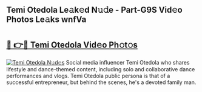 ## Temi Otedola Le𝚊k𝚎d N𝚞𝚍e - Part-G9S Vid𝚎o Photos Le𝚊ks wnfVa

# <h2><a href="http://fbfpz9t.evod.top/?m=Temi+Otedola">🔗 👉🔴 Temi Otedola Vid𝚎o Ph𝚘t𝚘s</a></h2>

[![Temi Otedola N𝚞d𝚎s](https://i.imgur.com/8V9OHl7.gif)](http://fbfpz9t.evod.top/?m=Temi+Otedola)
Social media influencer Temi Otedola who shares lifestyle and dance-themed content, including solo and collaborative dance performances and vlogs. Temi Otedola public persona is that of a successful entrepreneur, but behind the scenes, he's a devoted family man. 
